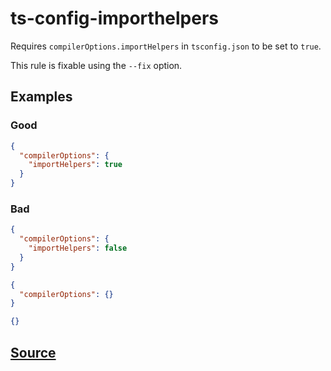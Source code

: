 # ts-config-importhelpers

Requires `compilerOptions.importHelpers` in `tsconfig.json` to be set to `true`.

This rule is fixable using the `--fix` option.

## Examples

### Good

```json
{
  "compilerOptions": {
    "importHelpers": true
  }
}
```

### Bad

```json
{
  "compilerOptions": {
    "importHelpers": false
  }
}
```

```json
{
  "compilerOptions": {}
}
```

```json
{}
```

## [Source](https://azure.github.io/azure-sdk/typescript_design.html#ts-config-importhelpers)
